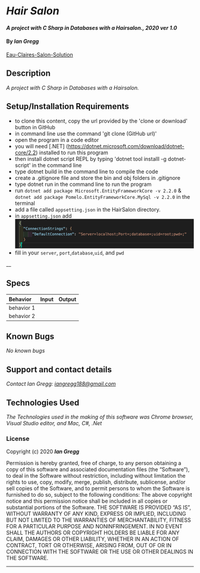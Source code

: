 # _Hair Salon_

#### _A project with C Sharp in Databases with a Hairsalon., 2020 ver 1.0_

#### By _Ian Gregg_
[Eau-Claires-Salon-Solution](https://github.com/oldgregg89/Eau-Claire-s-Salon-Solution)

## Description

_A project with C Sharp in Databases with a Hairsalon._

## Setup/Installation Requirements

* to clone this content, copy the url provided by the 'clone or download' button in GitHub
* in command line use the command 'git clone (GitHub url)'
* open the program in a code editor
* you will need [.NET] (https://dotnet.microsoft.com/download/dotnet-core/2.2) installed to run this program 
* then install dotnet script REPL by typing 'dotnet tool installl -g dotnet-script' in the command line
* type dotnet build in the command line to compile the code
* create a .gitignore file and store the bin and obj folders in .gitignore
* type dotnet run in the command line to run the program
* run `dotnet add package Microsoft.EntityFrameworkCore -v 2.2.0`  &
`dotnet add package Pomelo.EntityFrameworkCore.MySql -v 2.2.0`
in the terminal
* add a file called `appsetting.json` in the HairSalon directory.
* in `appsetting.json` add ![appsetting.json](Assets/setup.png)
* fill in your `server`, `port`,`database`,`uid`, and `pwd`

__

## Specs

| Behavior    | Input | Output |
| :---------- | ----- | -----: |
| behavior 1 |  |  |
| behavior 2 |  |  |



## Known Bugs

_No known bugs_

## Support and contact details

_Contact Ian Gregg: <iangregg188@gmail.com>_

## Technologies Used

_The Technologies used in the making of this software was Chrome browser, Visual Studio editor, and Mac, C#, .Net_

### License

Copyright (c) 2020 **_Ian Gregg_**

Permission is hereby granted, free of charge, to any person obtaining a copy of this software and associated documentation files (the “Software”), to deal in the Software without restriction, including without limitation the rights to use, copy, modify, merge, publish, distribute, sublicense, and/or sell copies of the Software, and to permit persons to whom the Software is furnished to do so, subject to the following conditions:
The above copyright notice and this permission notice shall be included in all copies or substantial portions of the Software.
THE SOFTWARE IS PROVIDED “AS IS”, WITHOUT WARRANTY OF ANY KIND, EXPRESS OR IMPLIED, INCLUDING BUT NOT LIMITED TO THE WARRANTIES OF MERCHANTABILITY, FITNESS FOR A PARTICULAR PURPOSE AND NONINFRINGEMENT. IN NO EVENT SHALL THE AUTHORS OR COPYRIGHT HOLDERS BE LIABLE FOR ANY CLAIM, DAMAGES OR OTHER LIABILITY, WHETHER IN AN ACTION OF CONTRACT, TORT OR OTHERWISE, ARISING FROM, OUT OF OR IN CONNECTION WITH THE SOFTWARE OR THE USE OR OTHER DEALINGS IN THE SOFTWARE.

------------------------------------------------------------------------------